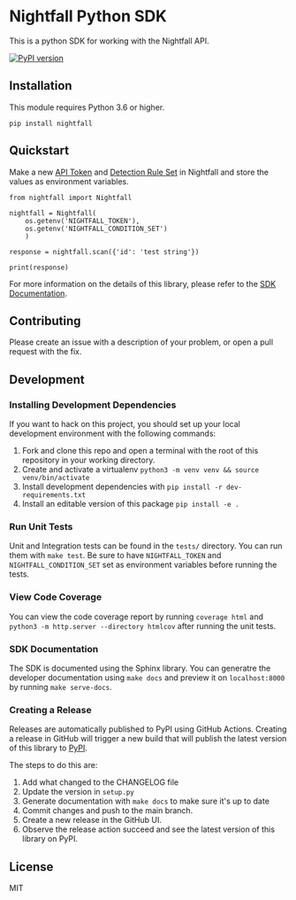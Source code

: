 # Nightfall Python SDK

This is a python SDK for working with the Nightfall API.

[![PyPI version](https://badge.fury.io/py/nightfall.svg)](https://badge.fury.io/py/nightfall)


## Installation 

This module requires Python 3.6 or higher.

```
pip install nightfall
```

## Quickstart 

Make a new [API Token](https://app.nightfall.ai/api/) and [Detection Rule Set](https://app.nightfall.ai/detection-engine/detection-rules) in Nightfall and store the values as environment variables.

```
from nightfall import Nightfall

nightfall = Nightfall(
    os.getenv('NIGHTFALL_TOKEN'),
    os.getenv('NIGHTFALL_CONDITION_SET')
    )

response = nightfall.scan({'id': 'test string'})

print(response)
```

For more information on the details of this library, please refer to 
the [SDK Documentation](https://nightfallai.github.io/nightfall-python-sdk/).
## Contributing

Please create an issue with a description of your problem, or open a pull request with the fix. 

## Development 

### Installing Development Dependencies

If you want to hack on this project, you should set up your local development
environment with the following commands:

1. Fork and clone this repo and open a terminal with the root of this repository in your working directory.
1. Create and activate a virtualenv `python3 -m venv venv && source venv/bin/activate`
1. Install development dependencies with `pip install -r dev-requirements.txt`
1. Install an editable version of this package `pip install -e .`

### Run Unit Tests

Unit and Integration tests can be found in the `tests/` directory. You can run them with `make test`. Be sure to have `NIGHTFALL_TOKEN` and `NIGHTFALL_CONDITION_SET` set as environment variables before running the tests.

### View Code Coverage

You can view the code coverage report by running `coverage html` and `python3 -m http.server --directory htmlcov` after running the unit tests.

### SDK Documentation

The SDK is documented using the Sphinx library. You can generatre the developer documentation using `make docs` and preview it on `localhost:8000` by running `make serve-docs`.

### Creating a Release 

Releases are automatically published to PyPI using GitHub Actions. Creating a release in GitHub will trigger a new build that will publish the latest version of this library to [PyPI](https://pypi.org/project/nightfall/). 

The steps to do this are: 

1. Add what changed to the CHANGELOG file
1. Update the version in `setup.py`
1. Generate documentation with `make docs` to make sure it's up to date
3. Commit changes and push to the main branch. 
4. Create a new release in the GitHub UI. 
5. Observe the release action succeed and see the latest version of this library on PyPI. 
## License 

MIT


